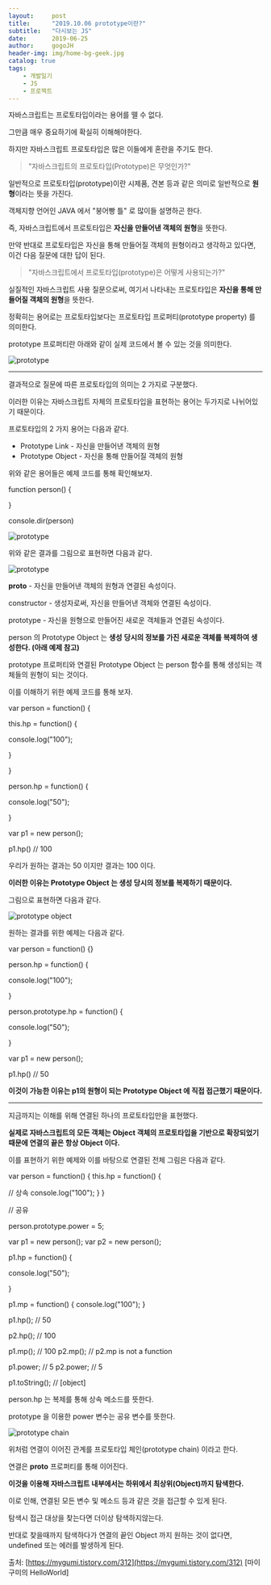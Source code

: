 ```yaml
---
layout:     post
title:      "2019.10.06 prototype이란?"
subtitle:   "다시보는 JS"
date:       2019-06-25
author:     gogoJH
header-img: img/home-bg-geek.jpg
catalog: true
tags:
    - 개발일기
    - JS
    - 프로젝트
---
```


자바스크립트는 프로토타입이라는 용어를 뗄 수 없다.

그만큼 매우 중요하기에 확실히 이해해야한다.

하지만 자바스크립트  프로토타입은 많은 이들에게 혼란을 주기도 한다.

  
> "자바스크립트의 프로토타입(Prototype)은  무엇인가?"

  

일반적으로 프로토타입(prototype)이란 시제품, 견본 등과 같은 의미로 일반적으로 **원형**이라는 뜻을 가진다.

객체지향 언어인 JAVA 에서 "붕어빵 틀" 로 많이들 설명하곤 한다.

즉, 자바스크립트에서 프로토타입은 **자신을 만들어낸 객체의 원형**을 뜻한다.

  

만약 반대로 프로토타입은 자신을 통해 만들어질 객체의 원형이라고 생각하고 있다면, 이건 다음 질문에 대한 답이 된다.

  

> "자바스크립트에서 프로토타입(prototype)은 어떻게 사용되는가?"

  

실질적인 자바스크립트 사용 질문으로써, 여기서 나타내는 프로토타입은 **자신을 통해 만들어질 객체의 원형**을 뜻한다.

정확히는 용어로는 프로토타입보다는 프로토타입 프로퍼티(prototype property) 를 의미한다.

prototype 프로퍼티란 아래와 같이 실제 코드에서 볼 수 있는 것을 의미한다.

  

![prototype](https://t1.daumcdn.net/cfile/tistory/99E1F3355ADC0EC616)

  

----------

  

결과적으로 질문에 따른 프로토타입의 의미는 2 가지로 구분했다.

이러한 이유는 자바스크립트 자체의 프로토타입을 표현하는 용어는 두가지로 나뉘어있기 때문이다.

프로토타입의 2 가지 용어는 다음과 같다.

  

-   Prototype Link - 자신을 만들어낸 객체의 원형
-   Prototype Object - 자신을 통해 만들어질 객체의 원형

  

위와 같은 용어들은 예제 코드를 통해 확인해보자.

  

function person() {

  

}

console.dir(person)

  

![prototype](https://t1.daumcdn.net/cfile/tistory/99226B4C5ADC218828)

  

  

위와 같은 결과를 그림으로 표현하면 다음과 같다.

  

![prototype](https://t1.daumcdn.net/cfile/tistory/99E4F84C5ADC20D817)

  

__proto__  - 자신을 만들어낸 객체의 원형과 연결된 속성이다.

constructor  - 생성자로써, 자신을 만들어낸 객체와 연결된 속성이다.

prototype  - 자신을 원형으로 만들어진 새로운 객체들과 연결된 속성이다.

  

person 의 Prototype Object 는 **생성** **당시의 정보를 가진 새로운 객체를 복제하여 생성한다. (아래 예제 참고)**

prototype 프로퍼티와 연결된 Prototype Object 는 person 함수를 통해 생성되는 객체들의 원형이 되는 것이다.

이를 이해하기 위한 예제 코드를 통해 보자.

  

var person = function() {

 this.hp = function() {

 console.log("100");

 }

}

  

person.hp = function() {

 console.log("50");

}

  

var p1 = new person();

  

p1.hp() // 100

  

우리가 원하는 결과는 50 이지만 결과는 100 이다.

**이러한 이유는 Prototype Object 는 생성 당시의 정보를 복제하기 때문이다.**

그림으로 표현하면 다음과 같다.

  

![prototype object](https://t1.daumcdn.net/cfile/tistory/995755445ADC323337)

  

원하는 결과를 위한 예제는 다음과 같다.

  

var person = function() {}

  

person.hp = function() {

 console.log("100");

}

  

person.prototype.hp = function() {

 console.log("50");

}

  

var p1 = new person();

  

p1.hp() // 50  

  

**이것이 가능한 이유는 p1의 원형이 되는 Prototype Object 에 직접 접근했기 때문이다.**

  

----------

  

지금까지는 이해를 위해 연결된 하나의  프로토타입만을 표현했다.

**실제로 자바스크립트의 모든 객체는 Object 객체의 프로토타입을 기반으로 확장되었기 때문에 연결의 끝은 항상 Object 이다.**

이를 표현하기 위한 예제와 이를 바탕으로 연결된 전체 그림은 다음과 같다.

  

var person = function() {
  this.hp = function() { 

 // 상속 console.log("100");
  }
} 

// 공유

person.prototype.power = 5;

 var p1 = new person();
var p2 = new person(); 

p1.hp = function() {

 console.log("50");

}

 p1.mp = function() {
  console.log("100");
} 

  

p1.hp(); // 50

p2.hp(); // 100

 p1.mp(); // 100
p2.mp(); // p2.mp is not a function

p1.power; // 5
p2.power; // 5

  

p1.toString(); // [object]

  

person.hp 는 복제를 통해 상속 메소드를 뜻한다.

prototype 을 이용한 power 변수는 공유 변수를 뜻한다.

  

![prototype chain](https://t1.daumcdn.net/cfile/tistory/99E0BD3A5ADC3DED2B)

  

위처럼 연결이 이어진 관계를 프로토타입 체인(prototype chain)  이라고 한다.

연결은 __proto__ 프로퍼티를 통해 이어진다.

**이것을 이용해 자바스크립트 내부에서는 하위에서 최상위(Object)까지 탐색한다.**

이로 인해, 연결된 모든 변수 및 메소드 등과 같은 것을 접근할 수 있게 된다.

탐색시 접근 대상을 찾는다면 더이상 탐색하지않는다.

반대로 찾을때까지 탐색하다가 연결의 끝인 Object 까지 원하는 것이 없다면, undefined 또는 에러를 발생하게 된다.

  
  
출처: [https://mygumi.tistory.com/312](https://mygumi.tistory.com/312) [마이구미의 HelloWorld]
<!--stackedit_data:
eyJoaXN0b3J5IjpbMTQ3ODQ2NzcxMV19
-->